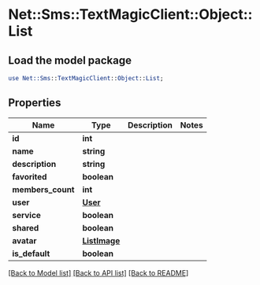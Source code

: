 # Net::Sms::TextMagicClient::Object::List

## Load the model package
```perl
use Net::Sms::TextMagicClient::Object::List;
```

## Properties
Name | Type | Description | Notes
------------ | ------------- | ------------- | -------------
**id** | **int** |  | 
**name** | **string** |  | 
**description** | **string** |  | 
**favorited** | **boolean** |  | 
**members_count** | **int** |  | 
**user** | [**User**](User.md) |  | 
**service** | **boolean** |  | 
**shared** | **boolean** |  | 
**avatar** | [**ListImage**](ListImage.md) |  | 
**is_default** | **boolean** |  | 

[[Back to Model list]](../README.md#documentation-for-models) [[Back to API list]](../README.md#documentation-for-api-endpoints) [[Back to README]](../README.md)


